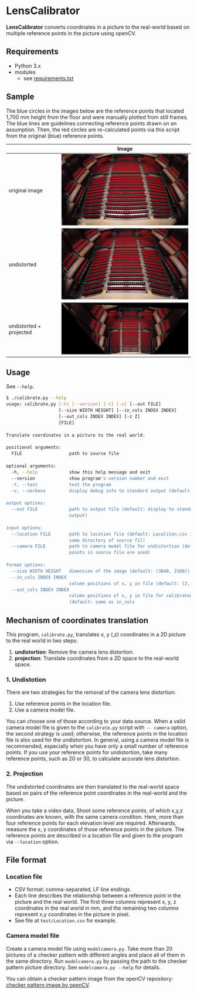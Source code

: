 
LensCalibrator
========================

__LensCalibrator__ converts coordinates in a picture to the real-world based on multiple reference points in the picture using openCV.

Requirements
------------------------

- Python 3.x
- modules
    - see [requirements.txt](requirements.txt)


Sample
------------------------

The blue circles in the images below are the reference points that located 1,700 mm height from the floor and were manually plotted from still frames. The blue lines are guidelines connecting reference points drawn on an assumption. Then, the red circles are re-calculated points via this script from the original (blue) reference points.

|                | Image |
|----------------|-------|
| original image | <img src="documentation/example_original.png" width="480"/> |
| undistorted    | <img src="documentation/example_undistortion.png" width="480"/> |
| undistorted + projected | <img src="documentation/example_projection.png" width="480"/> |


Usage
------------------------

See `--help`.

```sh
$ ./calibrate.py --help
usage: calibrate.py [-h] [--version] [-t] [-v] [--out FILE]
                    [--size WIDTH HEIGHT] [--in_cols INDEX INDEX]
                    [--out_cols INDEX INDEX] [-z Z]
                    [FILE]

Translate coordinates in a picture to the real world.

positional arguments:
  FILE                  path to source file

optional arguments:
  -h, --help            show this help message and exit
  --version             show program's version number and exit
  -t, --test            test the program
  -v, --verbose         display debug info to standard output (default: False)

output options:
  --out FILE            path to output file (default: display to standard
                        output)

input options:
  --location FILE       path to location file (default: Localiton.csv in the
                        same directory of source fil)
  --camera FILE         path to camera model file for undistortion (default:
                        points in source file are used)

format options:
  --size WIDTH HEIGHT   dimension of the image (default: (3840, 2160))
  --in_cols INDEX INDEX
                        column positions of x, y in file (default: [2, 3])
  --out_cols INDEX INDEX
                        column positions of x, y in file for calibrated data
                        (default: same as in_cols
```


Mechanism of coordinates translation
------------------------

This program, `calibrate.py`, translates x, y (,z) coordinates in a 2D picture to the real world in two steps:

1. __undistortion__: Remove the camera lens distortion.
2. __projection__: Translate coordinates from a 2D space to the real-world space.


### 1. Undistotion

There are two strategies for the removal of the camera lens distortion:

1. Use reference points in the location file.
2. Use a camera model file.

You can choose one of those according to your data source. When a valid camera model file is given to the `calibrate.py` script with `-- camera` option, the second strategy is used; otherwise, the reference points in the location file is also used for the undistortion. In general, using a camera model file is recommended, especially when you have only a small number of reference points. If you use your reference points for undistortion, take many reference points, such as 20 or 30, to calculate accurate lens distortion.


### 2. Projection

The undistorted coordinates are then translated to the real-world space based on pairs of the reference point coordinates in the real-world and the picture.

When you take a video data, Shoot some reference points, of which x,y,z coordinates are known, with the same camera condition. Here, more than four reference points for each elevation level are required. Afterwards, measure the x, y coordinates of those reference points in the picture. The reference points are described in a location file and given to the program via `--location` option.




File format
------------------------

### Location file

- CSV format: comma-separated, LF line endings.
- Each line describes the relationship between a reference point in the picture and the real world. The first three columns represent x, y, z coordinates in the real world in mm, and the remaining two columns represent x,y coordinates in the picture in pixel.
- See file at `test/Location.csv` for example.


### Camera model file

Create a camera model file using `modelcamera.py`. Take more than 20 pictures of a checker pattern with different angles and place all of them in the same directory. Run `modelcamera.py` by passing the path to the checker pattern picture directory. See `modelcamera.py --help` for details.

You can obtain a checker pattern image from the openCV repository: [checker pattern image by openCV](https://github.com/opencv/opencv/blob/master/doc/pattern.png).